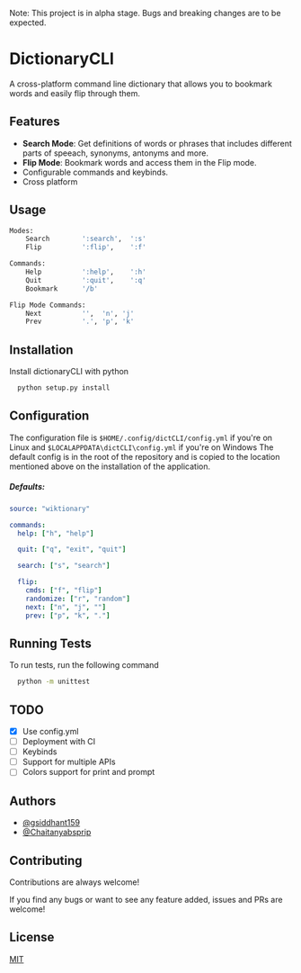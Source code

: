 Note: This project is in alpha stage. Bugs and breaking changes are to be expected.
# DictionaryCLI

A cross-platform command line dictionary that allows you to bookmark words and easily flip
through them.

## Features

- **Search Mode**: Get definitions of words or phrases that includes different
parts of speeach, synonyms, antonyms and more.
- **Flip Mode**: Bookmark words and access them in the Flip mode.
- Configurable commands and keybinds.
- Cross platform
## Usage

```bash
Modes:
    Search        ':search',  ':s'
    Flip          ':flip',    ':f'

Commands:
    Help          ':help',    ':h'
    Quit          ':quit',    ':q'
    Bookmark      '/b'

Flip Mode Commands:
    Next          '',  'n', 'j'
    Prev          '.', 'p', 'k'    
```

  
## Installation 

Install dictionaryCLI with python

```bash 
  python setup.py install
```
    
## Configuration

The configuration file is `$HOME/.config/dictCLI/config.yml` if you're on
Linux and `$LOCALAPPDATA\dictCLI\config.yml` if you're on Windows
The default config is in the root of the repository and is copied to the
location mentioned above on the installation of the application.

##### Defaults:
```yaml
source: "wiktionary"

commands:
  help: ["h", "help"]

  quit: ["q", "exit", "quit"]

  search: ["s", "search"]

  flip:
    cmds: ["f", "flip"]
    randomize: ["r", "random"]
    next: ["n", "j", ""]
    prev: ["p", "k", "."]
```
## Running Tests

To run tests, run the following command

```bash
  python -m unittest
```

## TODO

- [x] Use config.yml
- [ ] Deployment with CI
- [ ] Keybinds
- [ ] Support for multiple APIs
- [ ] Colors support for print and prompt
  
## Authors

- [@gsiddhant159](https://www.github.com/gsiddhant159)
- [@Chaitanyabsprip](https://www.github.com/Chaitanyabsprip)

  
## Contributing

Contributions are always welcome!

If you find any bugs or want to see any feature added, issues and PRs are
welcome!
  
## License

[MIT](https://choosealicense.com/licenses/mit/)

  
